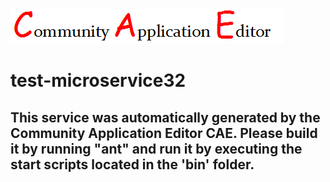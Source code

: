 ![CAE](https://github.com/cae-test/application-test-application32/blob/master/microservice-test-microservice32/img/logo.png)  

test-microservice32
===================


This service was automatically generated by the Community Application Editor CAE. Please build it by running "ant" and run it by executing the start scripts located in the 'bin' folder.
---------------
